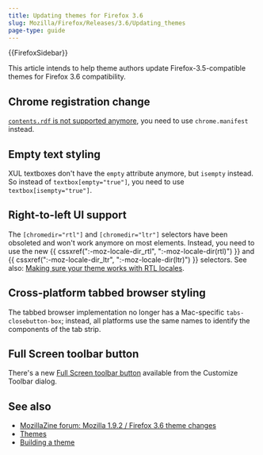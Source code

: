 ```yaml
---
title: Updating themes for Firefox 3.6
slug: Mozilla/Firefox/Releases/3.6/Updating_themes
page-type: guide
---
```


{{FirefoxSidebar}}

This article intends to help theme authors update Firefox-3.5-compatible themes for Firefox 3.6 compatibility.

## Chrome registration change

[`contents.rdf` is not supported anymore](https://www.oxymoronical.com/blog/2009/06/Farewell-contentsrdf/), you need to use `chrome.manifest` instead.

## Empty text styling

XUL textboxes don't have the `empty` attribute anymore, but `isempty` instead. So instead of `textbox[empty="true"]`, you need to use `textbox[isempty="true"]`.

## Right-to-left UI support

The `[chromedir="rtl"]` and `[chromedir="ltr"]` selectors have been obsoleted and won't work anymore on most elements. Instead, you need to use the new {{ cssxref(":-moz-locale-dir_rtl", ":-moz-locale-dir(rtl)") }} and {{ cssxref(":-moz-locale-dir_ltr", ":-moz-locale-dir(ltr)") }} selectors. See also: [Making sure your theme works with RTL locales](/en-US/docs/Making_Sure_Your_Theme_Works_with_RTL_Locales).

## Cross-platform tabbed browser styling

The tabbed browser implementation no longer has a Mac-specific `tabs-closebutton-box`; instead, all platforms use the same names to identify the components of the tab strip.

## Full Screen toolbar button

There's a new [Full Screen toolbar button](https://bugzil.la/206544) available from the Customize Toolbar dialog.

## See also

- [MozillaZine forum: Mozilla 1.9.2 / Firefox 3.6 theme changes](https://forums.mozillazine.org/viewtopic.php?f=18&t=975065)
- [Themes](/en-US/docs/Themes)
- [Building a theme](/en-US/docs/Building_a_Theme)

